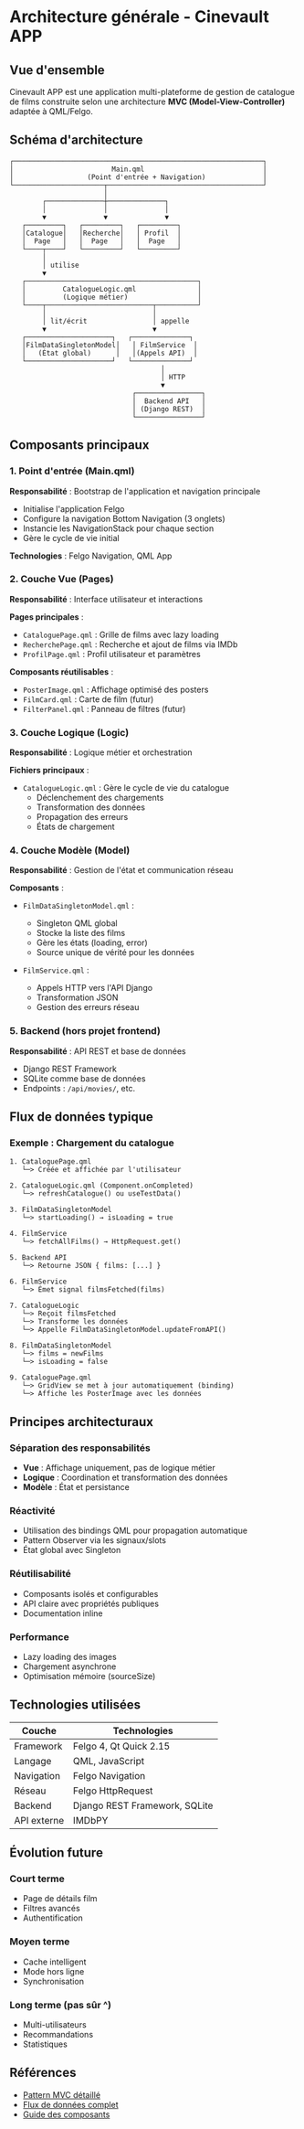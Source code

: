 # Architecture générale - Cinevault APP

## Vue d'ensemble

Cinevault APP est une application multi-plateforme de gestion de catalogue de films construite selon une architecture **MVC (Model-View-Controller)** adaptée à QML/Felgo.

## Schéma d'architecture

```
┌─────────────────────────────────────────────────────────────┐
│                        Main.qml                             │
│                  (Point d'entrée + Navigation)              │
└──────────────────────┬──────────────────────────────────────┘
                       │
        ┌──────────────┼──────────────┐
        │              │              │
        ▼              ▼              ▼
   ┌─────────┐   ┌─────────┐   ┌─────────┐
   │Catalogue│   │Recherche│   │ Profil  │
   │  Page   │   │  Page   │   │  Page   │
   └────┬────┘   └─────────┘   └─────────┘
        │
        │ utilise
        ▼
   ┌──────────────────────────────────────────┐
   │         CatalogueLogic.qml               │
   │         (Logique métier)                 │
   └────┬──────────────────────────┬──────────┘
        │                          │
        │ lit/écrit                │ appelle
        ▼                          ▼
   ┌─────────────────────┐   ┌──────────────┐
   │FilmDataSingletonModel│   │ FilmService  │
   │   (État global)      │   │(Appels API)  │
   └─────────────────────┘   └──────────────┘
                                     │
                                     │ HTTP
                                     ▼
                              ┌────────────────┐
                              │  Backend API   │
                              │ (Django REST)  │
                              └────────────────┘
```

## Composants principaux

### 1. Point d'entrée (Main.qml)
**Responsabilité** : Bootstrap de l'application et navigation principale

- Initialise l'application Felgo
- Configure la navigation Bottom Navigation (3 onglets)
- Instancie les NavigationStack pour chaque section
- Gère le cycle de vie initial

**Technologies** : Felgo Navigation, QML App

### 2. Couche Vue (Pages)
**Responsabilité** : Interface utilisateur et interactions

**Pages principales** :
- `CataloguePage.qml` : Grille de films avec lazy loading
- `RecherchePage.qml` : Recherche et ajout de films via IMDb
- `ProfilPage.qml` : Profil utilisateur et paramètres

**Composants réutilisables** :
- `PosterImage.qml` : Affichage optimisé des posters
- `FilmCard.qml` : Carte de film (futur)
- `FilterPanel.qml` : Panneau de filtres (futur)

### 3. Couche Logique (Logic)
**Responsabilité** : Logique métier et orchestration

**Fichiers principaux** :
- `CatalogueLogic.qml` : Gère le cycle de vie du catalogue
  - Déclenchement des chargements
  - Transformation des données
  - Propagation des erreurs
  - États de chargement

### 4. Couche Modèle (Model)
**Responsabilité** : Gestion de l'état et communication réseau

**Composants** :
- `FilmDataSingletonModel.qml` : 
  - Singleton QML global
  - Stocke la liste des films
  - Gère les états (loading, error)
  - Source unique de vérité pour les données

- `FilmService.qml` :
  - Appels HTTP vers l'API Django
  - Transformation JSON
  - Gestion des erreurs réseau

### 5. Backend (hors projet frontend)
**Responsabilité** : API REST et base de données

- Django REST Framework
- SQLite comme base de données
- Endpoints : `/api/movies/`, etc.

## Flux de données typique

### Exemple : Chargement du catalogue

```
1. CataloguePage.qml
   └─> Créée et affichée par l'utilisateur

2. CatalogueLogic.qml (Component.onCompleted)
   └─> refreshCatalogue() ou useTestData()

3. FilmDataSingletonModel
   └─> startLoading() → isLoading = true

4. FilmService
   └─> fetchAllFilms() → HttpRequest.get()

5. Backend API
   └─> Retourne JSON { films: [...] }

6. FilmService
   └─> Émet signal filmsFetched(films)

7. CatalogueLogic
   └─> Reçoit filmsFetched
   └─> Transforme les données
   └─> Appelle FilmDataSingletonModel.updateFromAPI()

8. FilmDataSingletonModel
   └─> films = newFilms
   └─> isLoading = false

9. CataloguePage.qml
   └─> GridView se met à jour automatiquement (binding)
   └─> Affiche les PosterImage avec les données
```

## Principes architecturaux

### Séparation des responsabilités
- **Vue** : Affichage uniquement, pas de logique métier
- **Logique** : Coordination et transformation des données
- **Modèle** : État et persistance

### Réactivité
- Utilisation des bindings QML pour propagation automatique
- Pattern Observer via les signaux/slots
- État global avec Singleton

### Réutilisabilité
- Composants isolés et configurables
- API claire avec propriétés publiques
- Documentation inline

### Performance
- Lazy loading des images
- Chargement asynchrone
- Optimisation mémoire (sourceSize)

## Technologies utilisées

| Couche | Technologies |
|--------|-------------|
| Framework | Felgo 4, Qt Quick 2.15 |
| Langage | QML, JavaScript |
| Navigation | Felgo Navigation |
| Réseau | Felgo HttpRequest |
| Backend | Django REST Framework, SQLite |
| API externe | IMDbPY |

## Évolution future

### Court terme
- Page de détails film
- Filtres avancés
- Authentification

### Moyen terme
- Cache intelligent
- Mode hors ligne
- Synchronisation

### Long terme (pas sûr ^)
- Multi-utilisateurs
- Recommandations
- Statistiques

## Références

- [Pattern MVC détaillé](mvc-pattern.md)
- [Flux de données complet](data-flow.md)
- [Guide des composants](../Components/README.md)
